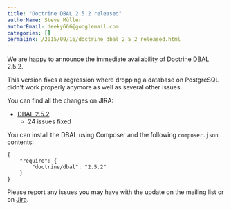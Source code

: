 ```yaml
---
title: "Doctrine DBAL 2.5.2 released"
authorName: Steve Müller
authorEmail: deeky666@googlemail.com
categories: []
permalink: /2015/09/16/doctrine_dbal_2_5_2_released.html
---
```

We are happy to announce the immediate availability of Doctrine DBAL
2.5.2.

This version fixes a regression where dropping a database on PostgreSQL
didn't work properly anymore as well as several other issues.

You can find all the changes on JIRA:

-   [DBAL
    2.5.2](http://www.doctrine-project.org/jira/browse/DBAL/fixforversion/10731)
    - 24 issues fixed

You can install the DBAL using Composer and the following
`composer.json` contents:

~~~~ {.sourceCode .json}
{
    "require": {
        "doctrine/dbal": "2.5.2"
    }
}
~~~~

Please report any issues you may have with the update on the mailing
list or on [Jira](http://www.doctrine-project.org/jira).
